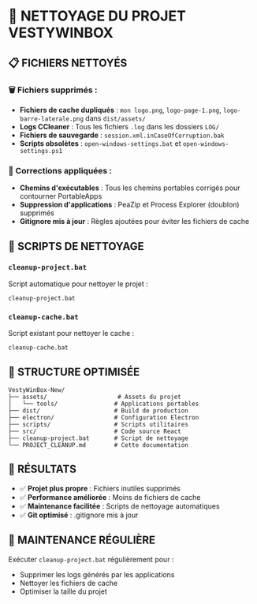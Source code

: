 # 🧹 NETTOYAGE DU PROJET VESTYWINBOX

## 📋 FICHIERS NETTOYÉS

### 🗑️ Fichiers supprimés :
- **Fichiers de cache dupliqués** : `mon logo.png`, `logo-page-1.png`, `logo-barre-laterale.png` dans `dist/assets/`
- **Logs CCleaner** : Tous les fichiers `.log` dans les dossiers `LOG/`
- **Fichiers de sauvegarde** : `session.xml.inCaseOfCorruption.bak`
- **Scripts obsolètes** : `open-windows-settings.bat` et `open-windows-settings.ps1`

### 🔧 Corrections appliquées :
- **Chemins d'exécutables** : Tous les chemins portables corrigés pour contourner PortableApps
- **Suppression d'applications** : PeaZip et Process Explorer (doublon) supprimés
- **Gitignore mis à jour** : Règles ajoutées pour éviter les fichiers de cache

## 🚀 SCRIPTS DE NETTOYAGE

### `cleanup-project.bat`
Script automatique pour nettoyer le projet :
```batch
cleanup-project.bat
```

### `cleanup-cache.bat`
Script existant pour nettoyer le cache :
```batch
cleanup-cache.bat
```

## 📁 STRUCTURE OPTIMISÉE

```
VestyWinBox-New/
├── assets/                    # Assets du projet
│   └── tools/                # Applications portables
├── dist/                     # Build de production
├── electron/                 # Configuration Electron
├── scripts/                  # Scripts utilitaires
├── src/                      # Code source React
├── cleanup-project.bat       # Script de nettoyage
└── PROJECT_CLEANUP.md        # Cette documentation
```

## 🎯 RÉSULTATS

- ✅ **Projet plus propre** : Fichiers inutiles supprimés
- ✅ **Performance améliorée** : Moins de fichiers de cache
- ✅ **Maintenance facilitée** : Scripts de nettoyage automatiques
- ✅ **Git optimisé** : .gitignore mis à jour

## 🔄 MAINTENANCE RÉGULIÈRE

Exécuter `cleanup-project.bat` régulièrement pour :
- Supprimer les logs générés par les applications
- Nettoyer les fichiers de cache
- Optimiser la taille du projet 